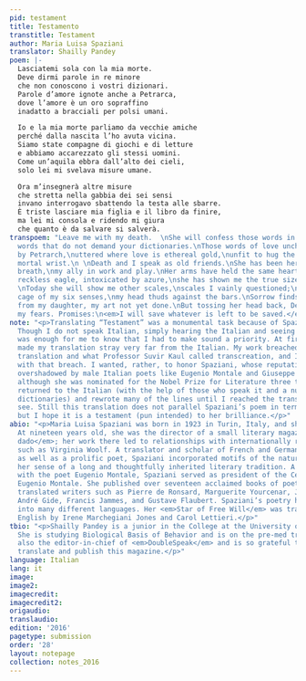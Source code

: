 ```yaml
---
pid: testament
title: Testamento
transtitle: Testament
author: Maria Luisa Spaziani
translator: Shailly Pandey
poem: |-
  Lasciatemi sola con la mia morte.
  Deve dirmi parole in re minore
  che non conoscono i vostri dizionari.
  Parole d’amore ignote anche a Petrarca,
  dove l’amore è un oro sopraffino
  inadatto a bracciali per polsi umani.

  Io e la mia morte parliamo da vecchie amiche
  perché dalla nascita l’ho avuta vicina.
  Siamo state compagne di giochi e di letture
  e abbiamo accarezzato gli stessi uomini.
  Come un’aquila ebbra dall’alto dei cieli,
  solo lei mi svelava misure umane.

  Ora m’insegnerà altre misure
  che stretta nella gabbia dei sei sensi
  invano interrogavo sbattendo la testa alle sbarre.
  È triste lasciare mia figlia e il libro da finire,
  ma lei mi consola e ridendo mi giura
  che quanto è da salvare si salverà.
transpoem: "Leave me with my death.  \nShe will confess those words in D minor,\nthose
  words that do not demand your dictionaries.\nThose words of love uncharted even
  by Petrarch,\nuttered where love is ethereal gold,\nunfit to hug the curve of a
  mortal wrist.\n \nDeath and I speak as old friends.\nShe has been here from my first
  breath,\nmy ally in work and play.\nHer arms have held the same hearts as mine.\nA
  reckless eagle, intoxicated by azure,\nshe has shown me the true size of humanity.\n
  \nToday she will show me other scales,\nscales I vainly questioned;\nCaught in the
  cage of my six senses,\nmy head thuds against the bars.\nSorrow finds me as I part
  from my daughter, my art not yet done.\nBut tossing her head back, Death soothes
  my fears. Promises:\n<em>I will save whatever is left to be saved.</em>\n"
note: "<p>Translating “Testament” was a monumental task because of Spaziani’s musicality.
  Though I do not speak Italian, simply hearing the Italian and seeing it on the page
  was enough for me to know that I had to make sound a priority. At first, this awareness
  made my translation stray very far from the Italian. My work breached a line between
  translation and what Professor Suvir Kaul called transcreation, and I wasn’t comfortable
  with that breach. I wanted, rather, to honor Spaziani, whose reputation might be
  overshadowed by male Italian poets like Eugenio Montale and Giuseppe Ungaretti,
  although she was nominated for the Nobel Prize for Literature three times. So I
  returned to the Italian (with the help of those who speak it and a number of Italian
  dictionaries) and rewrote many of the lines until I reached the translation you
  see. Still this translation does not parallel Spaziani’s poem in terms of lyricality,
  but I hope it is a testament (pun intended) to her brilliance.</p>"
abio: "<p>Maria Luisa Spaziani was born in 1923 in Turin, Italy, and she died in 2014.
  At nineteen years old, she was the director of a small literary magazine, <em>Il
  dado</em>; her work there led to relationships with internationally renowned writers
  such as Virginia Woolf. A translator and scholar of French and German literature
  as well as a prolific poet, Spaziani incorporated motifs of the natural world into
  her sense of a long and thoughtfully inherited literary tradition. A longtime collaborator
  with the poet Eugenio Montale, Spaziani served as president of the Centro Internazionale
  Eugenio Montale. She published over seventeen acclaimed books of poetry and she
  translated writers such as Pierre de Ronsard, Marguerite Yourcenar, Jean Racine,
  André Gide, Francis Jammes, and Gustave Flaubert. Spaziani’s poetry has been translated
  into many different languages. Her <em>Star of Free Will</em> was translated into
  English by Irene Marchegiani Jones and Carol Lettieri.</p>"
tbio: "<p>Shailly Pandey is a junior in the College at the University of Pennsylvania.
  She is studying Biological Basis of Behavior and is on the pre-med track. She is
  also the editor-in-chief of <em>DoubleSpeak</em> and is so grateful to be able to
  translate and publish this magazine.</p>"
language: Italian
lang: it
image:
image2:
imagecredit:
imagecredit2:
origaudio:
translaudio:
edition: '2016'
pagetype: submission
order: '28'
layout: notepage
collection: notes_2016
---
```

